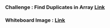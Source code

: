 ### Challenge : Find Duplicates in Array [Link](https://github.com/Abed1313/challenges-and-data-structures/blob/main/whiteboard-challenges/assest/C5.PNG)
### Whiteboard Image : [Link](https://github.com/Abed1313/challenges-and-data-structures/blob/main/whiteboard-challenges/assest/CH5.PNG)



